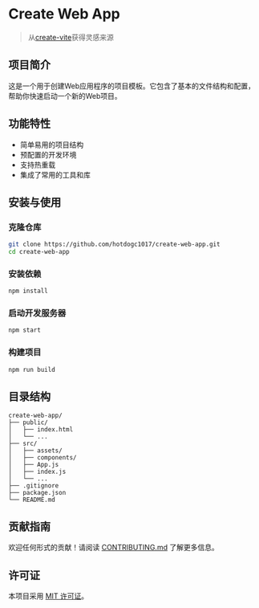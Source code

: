 # Create Web App

> 从[create-vite](https://github.com/vitejs/vite/tree/main/packages/create-vite)获得灵感来源

## 项目简介
这是一个用于创建Web应用程序的项目模板。它包含了基本的文件结构和配置，帮助你快速启动一个新的Web项目。

## 功能特性
- 简单易用的项目结构
- 预配置的开发环境
- 支持热重载
- 集成了常用的工具和库

## 安装与使用
### 克隆仓库
```bash
git clone https://github.com/hotdogc1017/create-web-app.git
cd create-web-app
```

### 安装依赖
```bash
npm install
```

### 启动开发服务器
```bash
npm start
```

### 构建项目
```bash
npm run build
```

## 目录结构
```
create-web-app/
├── public/
│   ├── index.html
│   └── ...
├── src/
│   ├── assets/
│   ├── components/
│   ├── App.js
│   ├── index.js
│   └── ...
├── .gitignore
├── package.json
└── README.md
```

## 贡献指南
欢迎任何形式的贡献！请阅读 [CONTRIBUTING.md](CONTRIBUTING.md) 了解更多信息。

## 许可证
本项目采用 [MIT 许可证](LICENSE)。